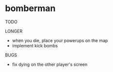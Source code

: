 # bomberman

TODO

LONGER
- when you die, place your powerups on the map
- implement kick bombs

BUGS
- fix dying on the other player's screen
